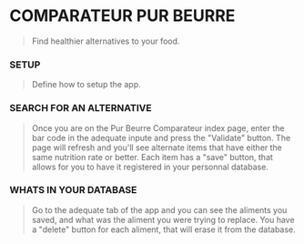 # COMPARATEUR PUR BEURRE 

> Find healthier alternatives to your food.

### SETUP

> Define how to setup the app.


### SEARCH FOR AN ALTERNATIVE

> Once you are on the Pur Beurre Comparateur index page, enter the bar code in the adequate inpute and press the "Validate" button. 
The page will refresh and you'll see alternate items that have either the same nutrition rate or better.
Each item has a "save" button, that allows for you to have it registered in your personnal database.

### WHATS IN YOUR DATABASE

> Go to the adequate tab of the app and you can see the aliments you saved, and what was the aliment you were trying to replace. 
> You have a "delete" button for each aliment, that will erase it from the database.
